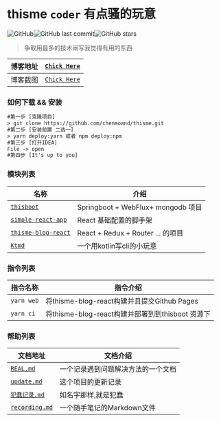 # thisme ```coder``` 有点骚的玩意

![GitHub](https://img.shields.io/github/license/chenmoand/thisme)![GitHub last commit](https://img.shields.io/github/last-commit/chenmoand/thisme)![GitHub stars](https://img.shields.io/github/stars/chenmoand/thisme)

>  争取用最多的技术闸写我觉得有用的东西

| 博客地址 | [```Chick Here```](https://new.brageast.com) |
| :------: | :------------------------------------------: |
| 博客截图 |        [```Chick Here```](./doc/img/)        |


### 如何下载 && 安装

```txt
#第一步 [克隆项目]
> git clone https://github.com/chenmoand/thisme.git 
#第二步 [安装前置 二选一]
> yarn deploy:yarn 或者 npm deploy:npm
#第三步 [打开IDEA]
File -> open
#第四步 [It's up to you]
```

### 模块列表

| 名称                                           | 介绍                               |
| ---------------------------------------------- | ---------------------------------- |
| [```thisboot```](./thisboot)                   | Springboot + WebFlux+ mongodb 项目 |
| [```simple-react-app```](./simple-react-app)   | React 基础配置的脚手架             |
| [```thisme-blog-react```](./thisme-blog-react) | React + Redux + Router ... 的项目  |
| [```Ktmd```](./Ktmd)                           | 一个用kotlin写cli的小玩意          |

###  指令列表

| 指令名称       | 指令介绍                                         |
| -------------- | ------------------------------------------------ |
| ```yarn web``` | 将thisme-blog-react构建并且提交Github Pages      |
| ```yarn ci```  | 将thisme-blog-react构建并部署到到thisboot 资源下 |

###  帮助列表

| 文档地址                 | 文档介绍 |
| ------------------------ | -------- |
| [```REAL.md```](./doc/REAL.md) | 一个记录遇到问题解决方法的一个文档 |
| [```update.md```](./doc/update.md) | 这个项目的更新记录 |
| [```犯蠢记录.md```](./doc/犯蠢记录.md) | 如名字那样,就是犯蠢 |
| [```recording.md```](./doc/recording.md) | 一个随手笔记的Markdown文件 |


